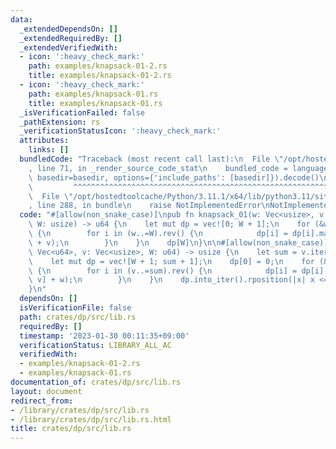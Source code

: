 ```yaml
---
data:
  _extendedDependsOn: []
  _extendedRequiredBy: []
  _extendedVerifiedWith:
  - icon: ':heavy_check_mark:'
    path: examples/knapsack-01-2.rs
    title: examples/knapsack-01-2.rs
  - icon: ':heavy_check_mark:'
    path: examples/knapsack-01.rs
    title: examples/knapsack-01.rs
  _isVerificationFailed: false
  _pathExtension: rs
  _verificationStatusIcon: ':heavy_check_mark:'
  attributes:
    links: []
  bundledCode: "Traceback (most recent call last):\n  File \"/opt/hostedtoolcache/Python/3.11.1/x64/lib/python3.11/site-packages/onlinejudge_verify/documentation/build.py\"\
    , line 71, in _render_source_code_stat\n    bundled_code = language.bundle(stat.path,\
    \ basedir=basedir, options={'include_paths': [basedir]}).decode()\n          \
    \         ^^^^^^^^^^^^^^^^^^^^^^^^^^^^^^^^^^^^^^^^^^^^^^^^^^^^^^^^^^^^^^^^^^^^^^^^^^^^^^^^^\n\
    \  File \"/opt/hostedtoolcache/Python/3.11.1/x64/lib/python3.11/site-packages/onlinejudge_verify/languages/rust.py\"\
    , line 288, in bundle\n    raise NotImplementedError\nNotImplementedError\n"
  code: "#[allow(non_snake_case)]\npub fn knapsack_01(w: Vec<usize>, v: Vec<u64>,\
    \ W: usize) -> u64 {\n    let mut dp = vec![0; W + 1];\n    for (&w, &v) in w.iter().zip(v.iter())\
    \ {\n        for i in (w..=W).rev() {\n            dp[i] = dp[i].max(dp[i - w]\
    \ + v);\n        }\n    }\n    dp[W]\n}\n\n#[allow(non_snake_case)]\npub fn knapsack_01_2(w:\
    \ Vec<u64>, v: Vec<usize>, W: u64) -> usize {\n    let sum = v.iter().sum();\n\
    \    let mut dp = vec![W + 1; sum + 1];\n    dp[0] = 0;\n    for (&w, &v) in w.iter().zip(v.iter())\
    \ {\n        for i in (v..=sum).rev() {\n            dp[i] = dp[i].min(dp[i -\
    \ v] + w);\n        }\n    }\n    dp.into_iter().rposition(|x| x <= W).unwrap()\n\
    }\n"
  dependsOn: []
  isVerificationFile: false
  path: crates/dp/src/lib.rs
  requiredBy: []
  timestamp: '2023-01-30 00:11:35+09:00'
  verificationStatus: LIBRARY_ALL_AC
  verifiedWith:
  - examples/knapsack-01-2.rs
  - examples/knapsack-01.rs
documentation_of: crates/dp/src/lib.rs
layout: document
redirect_from:
- /library/crates/dp/src/lib.rs
- /library/crates/dp/src/lib.rs.html
title: crates/dp/src/lib.rs
---
```

